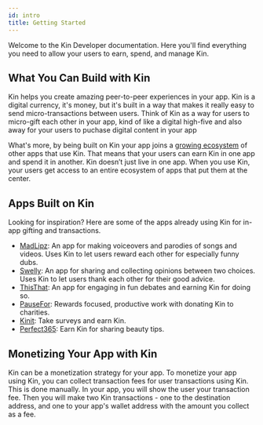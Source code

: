```yaml
---
id: intro
title: Getting Started
---
```


Welcome to the Kin Developer documentation. Here you'll find everything you need to allow your users to earn, spend, and manage Kin.

## What You Can Build with Kin

Kin helps you create amazing peer-to-peer experiences in your app. Kin is a digital currency, it's money, but it's built in a way that makes it really easy to send micro-transactions between users. Think of Kin as a way for users to micro-gift each other in your app, kind of like a digital high-five and also away for your users to puchase digital content in your app

What's more, by being built on Kin your app joins a [growing ecosystem](https://www.kin.org/stats/) of other apps that use Kin. That means that your users can earn Kin in one app and spend it in another. Kin doesn’t just live in one app. When you use Kin, your users get access to an entire ecosystem of apps that put them at the center.

## Apps Built on Kin

Looking for inspiration? Here are some of the apps already using Kin for in-app gifting and transactions.

* [MadLipz](https://itunes.apple.com/us/app/madlipz-instant-dub-and-sub/id1056224570?mt=8): An app for making voiceovers and parodies of songs and videos. Uses Kin to let users reward each other for especially funny dubs.
* [Swelly](https://itunes.apple.com/us/app/swelly-whats-your-opinion/id1082808642?mt=8): An app for sharing and collecting opinions between two choices. Uses Kin to let users thank each other for their good advice.
* [ThisThat](https://itunes.apple.com/gb/app/thisthat/id1439596187?mt=8): An app for engaging in fun debates and earning Kin for doing so.
* [PauseFor](https://itunes.apple.com/us/app/pause-for/id1293407815?mt=8): Rewards focused, productive work with donating Kin to charities.
* [Kinit](https://itunes.apple.com/us/app/kinit/id1401266070?mt=8): Take surveys and earn Kin.
* [Perfect365](https://itunes.apple.com/il/app/perfect365/id475976577?mt=8): Earn Kin for sharing beauty tips.

## Monetizing Your App with Kin

Kin can be a monetization strategy for your app. To monetize your app using Kin, you can collect transaction fees for user transactions using Kin. This is done manually. In your app, you will show the user your transaction fee. Then you will make two Kin transactions - one to the destination address, and one to your app's wallet address with the amount you collect as a fee.
